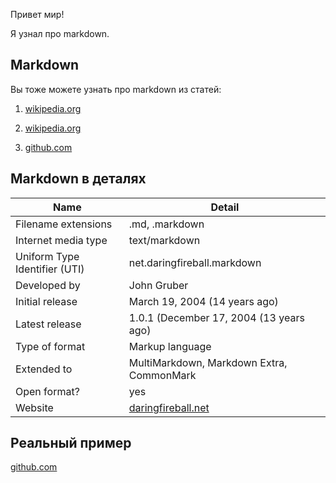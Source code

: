 Привет мир!

Я узнал про markdown.

## Markdown

Вы тоже можете узнать про markdown из статей:

1. [wikipedia.org](https://ru.wikipedia.org/wiki/Markdown)

2. [wikipedia.org](https://ru.wikipedia.org/wiki/Markdown)

3. [github.com](https://guides.github.com/features/mastering-markdown/)

 

## Markdown в деталях

Name                            | Detail
--------------------------------|------------------------------------------------------------------
Filename extensions             | .md, .markdown
Internet media type             | text/markdown
Uniform Type Identifier (UTI)   | net.daringfireball.markdown
Developed by                    | John Gruber
Initial release                 | March 19, 2004 (14 years ago)
Latest release                  | 1.0.1 (December 17, 2004 (13 years ago)
Type of format                  | Markup language
Extended to                     | MultiMarkdown, Markdown Extra, CommonMark
Open format?                    | yes
Website                         | [daringfireball.net](http://daringfireball.net/projects/markdown)

## Реальный пример

[github.com](https://github.com/Microsoft/TypeScript/blob/master/README.md)